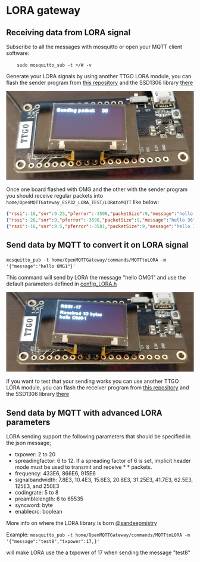 # LORA gateway
## Receiving data from LORA signal

Subscribe to all the messages with mosquitto or open your MQTT client software:

`    sudo mosquitto_sub -t +/# -v`

Generate your LORA signals by using another TTGO LORA module, you can flash the sender program from [this repository](https://github.com/LilyGO/TTGO-LORA32-V2.0) and the SSD1306 library [there](https://github.com/ThingPulse/esp8266-oled-ssd1306)

![](../img/OpenMQTTGateway_TTGO32_LORA_Send.jpg)

Once one board flashed with OMG and the other with the sender program you should receive regular packets into `home/OpenMQTTGateway_ESP32_LORA_TEST/LORAtoMQTT` like below:

```json
{"rssi":-16,"snr":9.25,"pferror":-3598,"packetSize":9,"message":"hello 35"}
{"rssi":-26,"snr":9,"pferror":-3598,"packetSize":9,"message":"hello 36"}
{"rssi":-16,"snr":9.5,"pferror":-3581,"packetSize":9,"message":"hello 37"}
```

## Send data by MQTT to convert it on LORA signal 
`mosquitto_pub -t home/OpenMQTTGateway/commands/MQTTtoLORA -m '{"message":"hello OMG1"}'`

This command will send by LORA the message "hello OMG1" and use the default parameters defined in [config_LORA.h](https://github.com/1technophile/OpenMQTTGateway/blob/4b8d28179b63ae3f3d454da57ec8c109c159c386/config_LORA.h#L32)

![](../img/OpenMQTTGateway_TTGO32_LORA_Receive.jpg)

If you want to test that your sending works you can use another TTGO LORA module, you can flash the receiver program from [this repository](https://github.com/LilyGO/TTGO-LORA32-V2.0)  and the SSD1306 library [there](https://github.com/ThingPulse/esp8266-oled-ssd1306)

## Send data by MQTT with advanced LORA parameters

LORA  sending support the following parameters that should be specified in the json message; 
* txpower: 2 to 20
* spreadingfactor: 6 to 12. If a spreading factor of 6 is set, implicit header mode must be used to transmit and receive * * packets.
* frequency: 433E6, 866E6, 915E6
* signalbandwidth: 7.8E3, 10.4E3, 15.6E3, 20.8E3, 31.25E3, 41.7E3, 62.5E3, 125E3, and 250E3
* codingrate: 5 to 8
* preamblelength: 6 to 65535
* syncword: byte
* enablecrc: boolean

More info on where the LORA library is born [@sandeepmistry](https://github.com/sandeepmistry/arduino-LoRa/blob/master/API.md#radio-parameters)

Example:
`mosquitto_pub -t home/OpenMQTTGateway/commands/MQTTtoLORA -m '{"message":"test8","txpower":17,}'`

will make LORA use the a txpower of 17 when sending the message "test8"
